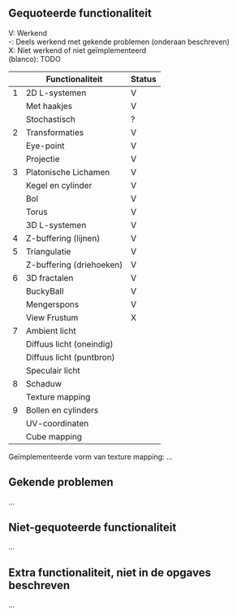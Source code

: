 ## Gequoteerde functionaliteit

V: Werkend  
-: Deels werkend met gekende problemen (onderaan beschreven)  
X: Niet werkend of niet geïmplementeerd  
(blanco): TODO  


|   | Functionaliteit          | Status |
|---|--------------------------|--------|
| 1 | 2D L-systemen            | V      |
|   | Met haakjes              | V      |
|   | Stochastisch             | ?      |
| 2 | Transformaties           | V      |
|   | Eye-point                | V      |
|   | Projectie                | V      |
| 3 | Platonische Lichamen     | V      |
|   | Kegel en cylinder        | V      |
|   | Bol                      | V      |
|   | Torus                    | V      |
|   | 3D L-systemen            | V      |
| 4 | Z-buffering (lijnen)     | V      |
| 5 | Triangulatie             | V      |
|   | Z-buffering (driehoeken) | V      |
| 6 | 3D fractalen             | V      |
|   | BuckyBall                | V      |
|   | Mengerspons              | V      |
|   | View Frustum             | X      |
| 7 | Ambient licht            |        |
|   | Diffuus licht (oneindig) |        |
|   | Diffuus licht (puntbron) |        |
|   | Speculair licht          |        |
| 8 | Schaduw                  |        |
|   | Texture mapping          |        |
| 9 | Bollen en cylinders      |        |
|   | UV-coordinaten           |        |
|   | Cube mapping             |        |

Geïmplementeerde vorm van texture mapping: ...

## Gekende problemen 
...
## Niet-gequoteerde functionaliteit
...

## Extra functionaliteit, niet in de opgaves beschreven
...

